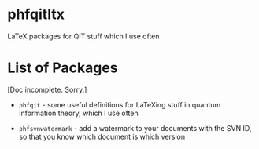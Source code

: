 # phfqitltx

LaTeX packages for QIT stuff which I use often

# List of Packages

[Doc incomplete. Sorry.]

- `phfqit` - some useful definitions for LaTeXing stuff in quantum information theory, which I use often

- `phfsvnwatermark` - add a watermark to your documents with the SVN ID, so that you know which document is which version
